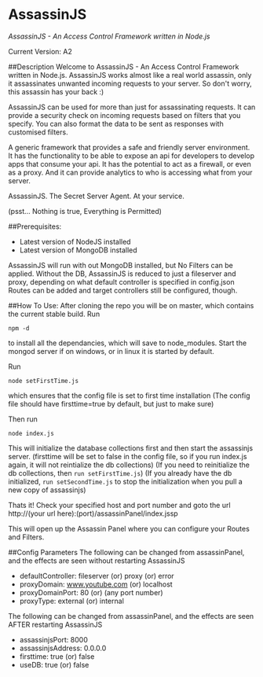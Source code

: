 AssassinJS
==========

*AssassinJS - An Access Control Framework written in Node.js*

Current Version: A2

##Description
Welcome to AssassinJS - An Access Control Framework written in Node.js. AssassinJS works almost like a real world assassin, only it assassinates unwanted incoming requests to your server. So don't worry, this assassin has your back :)

AssassinJS can be used for more than just for assassinating requests. It can provide a security check on incoming requests based on filters that you specify. You can also format the data to be sent as responses with customised filters.

A generic framework that provides a safe and friendly server environment. It has the functionality to be able to expose an api for developers to develop apps that consume your api. It has the potential to act as a firewall, or even as a proxy. And it can provide analytics to who is accessing what from your server.

AssassinJS. The Secret Server Agent. At your service.

(psst... Nothing is true, Everything is Permitted)


##Prerequisites:
* Latest version of NodeJS installed
* Latest version of MongoDB installed

AssassinJS will run with out MongoDB installed, but No Filters can be applied. Without the DB, AssassinJS is reduced to just a fileserver and proxy, depending on what default controller is specified in config.json
Routes can be added and target controllers still be configured, though.

##How To Use:
After cloning the repo you will be on master, which contains the current stable build.
Run

	npm -d
	
to install all the dependancies, which will save to node_modules.
Start the mongod server if on windows, or in linux it is started by default.

Run 

	node setFirstTime.js

which ensures that the config file is set to first time installation
(The config file should have firsttime=true by default, but just to make sure)

Then run 

	node index.js

This will initialize the database collections first and then start the assassinjs server.
(firsttime will be set to false in the config file, so if you run index.js again, it will not reintialize the db collections)
(If you need to reinitialize the db collections, then ```run setFirstTime.js```)
(If you already have the db initialized, ```run setSecondTime.js``` to stop the initialization when you pull a new copy of assassinjs)

Thats it! Check your specified host and port number and goto the url
http://(your url here):(port)/assassinPanel/index.jssp

This will open up the Assassin Panel where you can configure your Routes and Filters.

##Config Parameters
The following can be changed from assassinPanel, and the effects are seen without restarting AssassinJS

* defaultController: fileserver (or) proxy (or) error
* proxyDomain: www.youtube.com (or) localhost
* proxyDomainPort: 80 (or) (any port number)
* proxyType: external (or) internal

The following can be changed from assassinPanel, and the effects are seen AFTER restarting AssassinJS

* assassinjsPort:	8000
* assassinjsAddress:	0.0.0.0
* firsttime:	true (or) false
* useDB:	true (or) false
